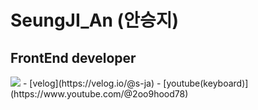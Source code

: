 # SeungJI_An (안승지)
## FrontEnd developer
<img src="https://img.shields.io/badge/React-61DAFB?style=for-the-badge&logo=React&logoColor=white">
 - [velog](https://velog.io/@s-ja)
 - [youtube(keyboard)](https://www.youtube.com/@2oo9hood78)

<!--
**s-ja/s-ja** is a ✨ _special_ ✨ repository because its `README.md` (this file) appears on your GitHub profile.

Here are some ideas to get you started:

- 🔭 I’m currently working on ...
- 🌱 I’m currently learning ...
- 👯 I’m looking to collaborate on ...
- 🤔 I’m looking for help with ...
- 💬 Ask me about ...
- 📫 How to reach me: ...
- 😄 Pronouns: ...
- ⚡ Fun fact: ...
-->
